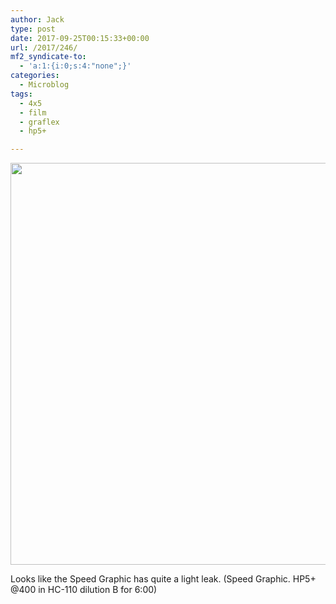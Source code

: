 ```yaml
---
author: Jack
type: post
date: 2017-09-25T00:15:33+00:00
url: /2017/246/
mf2_syndicate-to:
  - 'a:1:{i:0;s:4:"none";}'
categories:
  - Microblog
tags:
  - 4x5
  - film
  - graflex
  - hp5+

---
```

<img class="alignnone size-large wp-image-247" src="/wp-content/uploads/2017/09/speed-graphic-leak-1024x814.jpg" alt="" width="809" height="643" srcset="/wp-content/uploads/2017/09/speed-graphic-leak.jpg 1024w, /wp-content/uploads/2017/09/speed-graphic-leak-300x238.jpg 300w, /wp-content/uploads/2017/09/speed-graphic-leak-768x611.jpg 768w, /wp-content/uploads/2017/09/speed-graphic-leak-620x493.jpg 620w" sizes="(max-width: 809px) 100vw, 809px" />

Looks like the Speed Graphic has quite a light leak. (Speed Graphic. HP5+ @400 in HC-110 dilution B for 6:00)